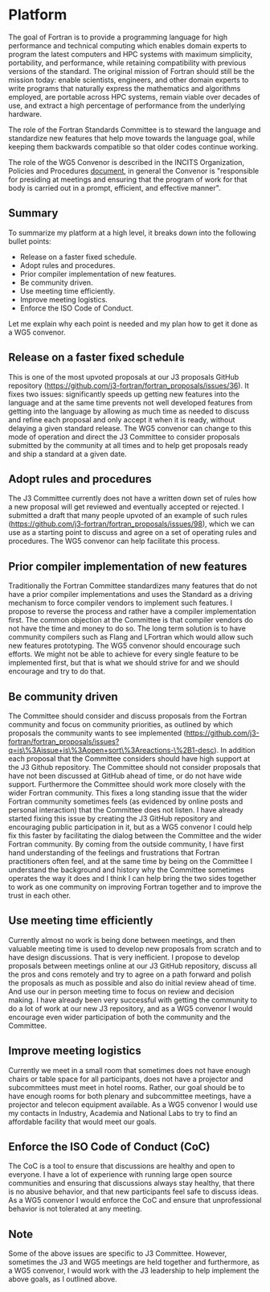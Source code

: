 # Platform

The goal of Fortran is to provide a programming language for high performance
and technical computing which enables domain experts to program the latest
computers and HPC systems with maximum simplicity, portability, and performance,
while retaining compatibility with previous versions of the standard. The
original mission of Fortran should still be the mission today: enable
scientists, engineers, and other domain experts to write programs that naturally
express the mathematics and algorithms employed, are portable across HPC
systems, remain viable over decades of use, and extract a high percentage of
performance from the underlying hardware.

The role of the Fortran Standards Committee is to steward the language and
standardize new features that help move towards the language goal, while keeping
them backwards compatible so that older codes continue working.

The role of the WG5 Convenor is described in the INCITS Organization, Policies
and Procedures [document](http://www.incits.org/standards-information/policies),
in general the Convenor is "responsible for presiding at meetings and ensuring
that the program of work for that body is carried out in a prompt, efficient,
and effective manner".

## Summary

To summarize my platform at a high level, it breaks down into the following
bullet points:

* Release on a faster fixed schedule.
* Adopt rules and procedures.
* Prior compiler implementation of new features.
* Be community driven.
* Use meeting time efficiently.
* Improve meeting logistics.
* Enforce the ISO Code of Conduct.

Let me explain why each point is needed and my plan how to get it done as a WG5
convenor.

## Release on a faster fixed schedule

This is one of the most upvoted proposals at
our J3 proposals GitHub repository
(https://github.com/j3-fortran/fortran_proposals/issues/36). It
fixes two issues: significantly speeds up getting new features into the language
and at the same time prevents not well developed features from getting into the
language by allowing as much time as needed to discuss and refine each proposal
and only accept it when it is ready, without delaying a given standard release.
The WG5 convenor can change to this mode of operation and direct the J3
Committee to consider proposals submitted by the community at all times and to
help get proposals ready and ship a standard at a given date.

## Adopt rules and procedures

The J3 Committee currently does not have a written down set of rules how a new
proposal will get reviewed and eventually accepted or rejected. I submitted a
draft that many people upvoted of an example of such
rules (https://github.com/j3-fortran/fortran_proposals/issues/98),
which we can use as a starting point to discuss and agree on a set of
operating rules and procedures. The WG5 convenor can help facilitate this
process.

## Prior compiler implementation of new features

Traditionally the Fortran Committee standardizes many features that do not have
a prior compiler implementations and uses the Standard as a driving mechanism to
force compiler vendors to implement such features. I propose to reverse the
process and rather have a compiler implementation first. The common objection at
the Committee is that compiler vendors do not have the time and money to do so.
The long term solution is to have community compilers such as Flang and LFortran
which would allow such new features prototyping. The WG5 convenor should
encourage such efforts. We might not be able to achieve for every single feature
to be implemented first, but that is what we should strive for and we should
encourage and try to do that.

## Be community driven

The Committee should consider and discuss
proposals from
the Fortran community and focus on community priorities, as outlined by which
proposals the community wants to see
implemented (https://github.com/j3-fortran/fortran_proposals/issues?q=is\%3Aissue+is\%3Aopen+sort\%3Areactions-\%2B1-desc).
In addition each proposal that the Committee considers should have high support
at the J3 Github repository. The Committee should not consider proposals that
have not been discussed at GitHub ahead of time, or do not have wide support.
Furthermore the Committee should work more closely with the wider Fortran
community. This fixes a long standing issue that the wider Fortran community
sometimes feels (as evidenced by online posts and personal interaction) that the
Committee does not listen. I have already started fixing this issue by creating
the J3 GitHub repository and encouraging public participation in it, but as a
WG5 convenor I could help fix this faster by facilitating the dialog between the
Committee and the wider Fortran community. By coming from the outside community,
I have first hand understanding of the feelings and frustrations that Fortran
practitioners often feel, and at the same time by being on the Committee I
understand the background and history why the Committee sometimes operates the
way it does and I think I can help bring the two sides together to work as one
community on improving Fortran together and to improve the trust in each other.

## Use meeting time efficiently

Currently almost no work is being done between meetings, and then valuable
meeting time is used to develop new proposals from scratch and to have design
discussions. That is very inefficient. I propose to develop proposals between
meetings online at our J3 GitHub repository, discuss all the pros and cons
remotely and try to agree on a path forward and polish the proposals as much as
possible and also do initial review ahead of time. And use our in person meeting
time to focus on review and decision making. I have already been very successful
with getting the community to do a lot of work at our new J3 repository, and as
a WG5 convenor I would encourage even wider participation of both the community
and the Committee.

## Improve meeting logistics

Currently we meet in a small room that sometimes does not have enough chairs or
table space for all participants, does not have a projector and subcommittees
must meet in hotel rooms. Rather, our goal should be to have enough rooms for
both plenary and subcommittee meetings, have a projector and telecon equipment
available. As a WG5 convenor I would use my contacts in Industry, Academia and
National Labs to try to find an affordable facility that would meet our goals.

## Enforce the ISO Code of Conduct (CoC)

The CoC is a tool to ensure that discussions are healthy and open to everyone. I
have a lot of experience with running large open source communities and ensuring
that discussions always stay healthy, that there is no abusive behavior, and
that new participants feel safe to discuss ideas. As a WG5 convenor I would
enforce the CoC and ensure that unprofessional behavior is not tolerated at any
meeting.

## Note

Some of the above issues are specific to J3 Committee. However, sometimes the J3
and WG5 meetings are held together and furthermore, as a WG5 convenor, I would
work with the J3 leadership to help implement the above goals, as I outlined
above.
